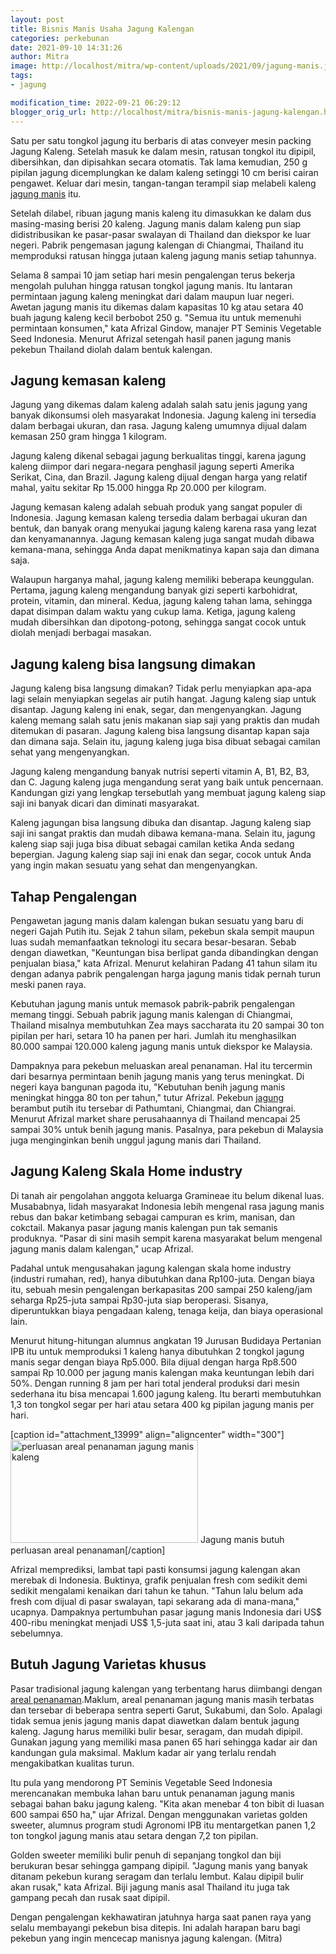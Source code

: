 ```yaml
---
layout: post
title: Bisnis Manis Usaha Jagung Kalengan
categories: perkebunan
date: 2021-09-10 14:31:26
author: Mitra
image: http://localhost/mitra/wp-content/uploads/2021/09/jagung-manis.jpg
tags:
- jagung

modification_time: 2022-09-21 06:29:12
blogger_orig_url: http://localhost/mitra/bisnis-manis-jagung-kalengan.html
---
```


Satu per satu tongkol jagung itu berbaris di atas conveyer mesin packing Jagung Kaleng. Setelah masuk ke dalam mesin, ratusan tongkol itu dipipil, dibersihkan, dan dipisahkan secara otomatis. Tak lama kemudian, 250 g pipilan jagung dicemplungkan ke dalam kaleng setinggi 10 cm berisi cairan pengawet. Keluar dari mesin, tangan-tangan terampil siap melabeli kaleng <a href="http://127.0.0.1/mitra/tiga-jagung-manis-unggul-jagung-bonanza.html">jagung manis</a> itu.

Setelah dilabel, ribuan <span class="keyword _ngcontent-boh-101" aria-hidden="false">jagung manis kaleng</span> itu dimasukkan ke dalam dus masing-masing berisi 20 kaleng. Jagung manis dalam kaleng pun siap didistribusikan ke pasar-pasar swalayan di Thailand dan diekspor ke luar negeri.
Pabrik pengemasan <span class="keyword _ngcontent-boh-101" aria-hidden="false">jagung kaleng</span>an di Chiangmai, Thailand itu memproduksi ratusan hingga jutaan kaleng jagung manis setiap tahunnya.

Selama 8 sampai 10 jam setiap hari mesin pengalengan terus bekerja mengolah puluhan hingga ratusan tongkol jagung manis. Itu lantaran permintaan <span class="keyword _ngcontent-boh-101" aria-hidden="false">jagung kaleng</span> meningkat dari dalam maupun luar negeri. Awetan jagung manis itu dikemas dalam kapasitas 10 kg atau setara 40 buah <span class="keyword _ngcontent-boh-101" aria-hidden="false">jagung kaleng</span> kecil berbobot 250 g. "Semua itu untuk memenuhi permintaan konsumen," kata Afrizal Gindow, manajer PT Seminis Vegetable Seed Indonesia. Menurut Afrizal setengah hasil panen jagung manis pekebun Thailand diolah dalam bentuk kalengan.
<h2>Jagung kemasan kaleng</h2>
Jagung yang dikemas dalam kaleng adalah salah satu jenis jagung yang banyak dikonsumsi oleh masyarakat Indonesia. Jagung kaleng ini tersedia dalam berbagai ukuran, dan rasa. Jagung kaleng umumnya dijual dalam kemasan 250 gram hingga 1 kilogram.

Jagung kaleng dikenal sebagai jagung berkualitas tinggi, karena jagung kaleng diimpor dari negara-negara penghasil jagung seperti Amerika Serikat, Cina, dan Brazil. Jagung kaleng dijual dengan harga yang relatif mahal, yaitu sekitar Rp 15.000 hingga Rp 20.000 per kilogram.

Jagung kemasan kaleng adalah sebuah produk yang sangat populer di Indonesia. Jagung kemasan kaleng tersedia dalam berbagai ukuran dan bentuk, dan banyak orang menyukai jagung kaleng karena rasa yang lezat dan kenyamanannya. Jagung kemasan kaleng juga sangat mudah dibawa kemana-mana, sehingga Anda dapat menikmatinya kapan saja dan dimana saja.

Walaupun harganya mahal, jagung kaleng memiliki beberapa keunggulan. Pertama, jagung kaleng mengandung banyak gizi seperti karbohidrat, protein, vitamin, dan mineral. Kedua, jagung kaleng tahan lama, sehingga dapat disimpan dalam waktu yang cukup lama. Ketiga, jagung kaleng mudah dibersihkan dan dipotong-potong, sehingga sangat cocok untuk diolah menjadi berbagai masakan.
<h2>Jagung kaleng bisa langsung dimakan</h2>
Jagung kaleng bisa langsung dimakan? Tidak perlu menyiapkan apa-apa lagi selain menyiapkan segelas air putih hangat. Jagung kaleng siap untuk disantap. Jagung kaleng ini enak, segar, dan mengenyangkan.
Jagung kaleng memang salah satu jenis makanan siap saji yang praktis dan mudah ditemukan di pasaran. Jagung kaleng bisa langsung disantap kapan saja dan dimana saja. Selain itu, jagung kaleng juga bisa dibuat sebagai camilan sehat yang mengenyangkan.

Jagung kaleng mengandung banyak nutrisi seperti vitamin A, B1, B2, B3, dan C. Jagung kaleng juga mengandung serat yang baik untuk pencernaan. Kandungan gizi yang lengkap tersebutlah yang membuat jagung kaleng siap saji ini banyak dicari dan diminati masyarakat.

Kaleng jagungan bisa langsung dibuka dan disantap. Jagung kaleng siap saji ini sangat praktis dan mudah dibawa kemana-mana. Selain itu, jagung kaleng siap saji juga bisa dibuat sebagai camilan ketika Anda sedang bepergian. Jagung kaleng siap saji ini enak dan segar, cocok untuk Anda yang ingin makan sesuatu yang sehat dan mengenyangkan.
<h2 id="Pengalengan">Tahap Pengalengan</h2>
Pengawetan jagung manis dalam kalengan bukan sesuatu yang baru di negeri Gajah Putih itu. Sejak 2 tahun silam, pekebun skala sempit maupun luas sudah memanfaatkan teknologi itu secara besar-besaran. Sebab dengan diawetkan, "Keuntungan bisa berlipat ganda dibandingkan dengan penjualan biasa," kata Afrizal. Menurut kelahiran Padang 41 tahun silam itu dengan adanya pabrik pengalengan harga jagung manis tidak pernah turun meski panen raya.

Kebutuhan jagung manis untuk memasok pabrik-pabrik pengalengan memang tinggi. Sebuah pabrik <span class="keyword _ngcontent-boh-101" aria-hidden="false">jagung manis kaleng</span>an di Chiangmai, Thailand misalnya membutuhkan Zea mays saccharata itu 20 sampai 30 ton pipilan per hari, setara 10 ha panen per hari. Jumlah itu menghasilkan 80.000 sampai 120.000 kaleng jagung manis untuk diekspor ke Malaysia.

Dampaknya para pekebun meluaskan areal penanaman. Hal itu tercermin dari besarnya permintaan benih jagung manis yang terus meningkat. Di negeri kaya bangunan pagoda itu, "Kebutuhan benih jagung manis meningkat hingga 80 ton per tahun," tutur Afrizal. Pekebun <a href="http://127.0.0.1/mitra/topik/jagung">jagung</a> berambut putih itu tersebar di Pathumtani, Chiangmai, dan Chiangrai. Menurut Afrizal market share perusahaannya di Thailand mencapai 25 sampai 30% untuk benih jagung manis. Pasalnya, para pekebun di Malaysia juga menginginkan benih unggul jagung manis dari Thailand.
<h2 id="industry">Jagung Kaleng Skala Home industry</h2>
Di tanah air pengolahan anggota keluarga Gramineae itu belum dikenal luas. Musababnya, lidah masyarakat Indonesia lebih mengenal rasa jagung manis rebus dan bakar ketimbang sebagai campuran es krim, manisan, dan cokctail. Makanya pasar <span class="keyword _ngcontent-boh-101" aria-hidden="false">jagung manis kaleng</span>an pun tak semanis produknya. "Pasar di sini masih sempit karena masyarakat belum mengenal jagung manis dalam kalengan," ucap Afrizal.

Padahal untuk mengusahakan <span class="keyword _ngcontent-boh-101" aria-hidden="false">jagung kalengan</span> skala home industry (industri rumahan, red), hanya dibutuhkan dana Rp100-juta. Dengan biaya itu, sebuah mesin pengalengan berkapasitas 200 sampai 250 kaleng/jam seharga Rp25-juta sampai Rp30-juta siap beroperasi. Sisanya, diperuntukkan biaya pengadaan kaleng, tenaga keija, dan biaya operasional lain.

Menurut hitung-hitungan alumnus angkatan 19 Jurusan Budidaya Pertanian IPB itu untuk memproduksi 1 kaleng hanya dibutuhkan 2 tongkol jagung manis segar dengan biaya Rp5.000. Bila dijual dengan harga Rp8.500 sampai Rp 10.000 per <span class="keyword _ngcontent-boh-101" aria-hidden="false">jagung manis kaleng</span>an maka keuntungan lebih dari 50%. Dengan running 8 jam per hari total jenderal produksi dari mesin sederhana itu bisa mencapai 1.600 <span class="keyword _ngcontent-boh-101" aria-hidden="false">jagung kaleng</span>. Itu berarti membutuhkan 1,3 ton tongkol segar per hari atau setara 400 kg pipilan jagung manis per hari.

[caption id="attachment_13999" align="aligncenter" width="300"]<a href="http://127.0.0.1/mitra/wp-content/uploads/2021/09/kebun-jagung-manis.jpg"><img class="wp-image-13999 size-medium" src="http://127.0.0.1/mitra/wp-content/uploads/2021/09/kebun-jagung-manis-300x165.jpg" alt="perluasan areal penanaman jagung manis kaleng" width="300" height="165" /></a> Jagung manis butuh perluasan areal penanaman[/caption]

Afrizal memprediksi, lambat tapi pasti konsumsi <span class="keyword _ngcontent-boh-101" aria-hidden="false">jagung kalengan</span> akan merebak di Indonesia. Buktinya, grafik penjualan fresh com sedikit demi sedikit mengalami kenaikan dari tahun ke tahun. "Tahun lalu belum ada fresh com dijual di pasar swalayan, tapi sekarang ada di mana-mana," ucapnya. Dampaknya pertumbuhan pasar jagung manis Indonesia dari US$ 400-ribu meningkat menjadi US$ 1,5-juta saat ini, atau 3 kali daripada tahun sebelumnya.
<h2 id="Varietas">Butuh Jagung Varietas khusus</h2>
Pasar tradisional <span class="keyword _ngcontent-boh-101" aria-hidden="false">jagung kalengan</span> yang terbentang harus diimbangi dengan <a href="http://127.0.0.1/mitra/budidaya-jagung-tanah-pasir-sprinkler.html">areal penanaman</a>.Maklum, areal penanaman jagung manis masih terbatas dan tersebar di beberapa sentra seperti Garut, Sukabumi, dan Solo. Apalagi tidak semua jenis jagung manis dapat diawetkan dalam bentuk <span class="keyword _ngcontent-boh-101" aria-hidden="false">jagung kaleng</span>. Jagung harus memiliki bulir besar, seragam, dan mudah dipipil. Gunakan jagung yang memiliki masa panen 65 hari sehingga kadar air dan kandungan gula maksimal. Maklum kadar air yang terlalu rendah mengakibatkan kualitas turun.

Itu pula yang mendorong PT Seminis Vegetable Seed Indonesia merencanakan membuka lahan baru untuk penanaman jagung manis sebagai bahan baku <span class="keyword _ngcontent-boh-101" aria-hidden="false">jagung kaleng</span>. "Kita akan menebar 4 ton bibit di luasan 600 sampai 650 ha," ujar Afrizal. Dengan menggunakan varietas golden sweeter, alumnus program studi Agronomi IPB itu mentargetkan panen 1,2 ton tongkol jagung manis atau setara dengan 7,2 ton pipilan.

Golden sweeter memiliki bulir penuh di sepanjang tongkol dan biji berukuran besar sehingga gampang dipipil. "Jagung manis yang banyak ditanam pekebun kurang seragam dan terlalu lembut. Kalau dipipil bulir akan rusak," kata Afrizal. Biji jagung manis asal Thailand itu juga tak gampang pecah dan rusak saat dipipil.

Dengan pengalengan kekhawatiran jatuhnya harga saat panen raya yang selalu membayangi pekebun bisa ditepis. Ini adalah harapan baru bagi pekebun yang ingin mencecap manisnya <span class="keyword _ngcontent-boh-101" aria-hidden="false">jagung kalengan</span>. (Mitra)
